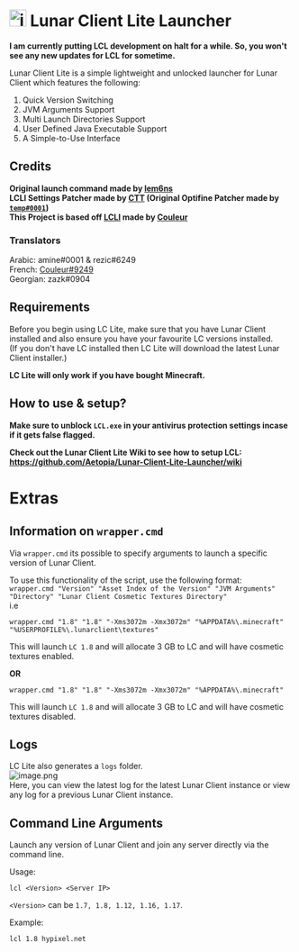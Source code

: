 # <img src="https://github.com/Aetopia/Lunar-Client-Lite-Launcher/blob/main/Logo.png" alt="image.png" width="30" height="30">  Lunar Client Lite Launcher
<b>I am currently putting LCL development on halt for a while. So, you won't see any new updates for LCL for sometime.</b>

Lunar Client Lite is a simple lightweight and unlocked launcher for Lunar Client which features the following: 
1. Quick Version Switching 
2. JVM Arguments Support 
3. Multi Launch Directories Support
4. User Defined Java Executable Support
5. A Simple-to-Use Interface  
## Credits
<b>Original launch command made by [lem6ns](https://github.com/lem6ns)  
LCLI Settings Patcher made by [CTT](https://dsc.gg/CTT) (Original Optifine Patcher made by [`temp#0001`](https://github.com/temp2742))  
This Project is based off [LCLI](https://github.com/couleur-tweak-tips/utils/blob/main/LCLI.bat) made by [Couleur](https://github.com/couleurm)</b>

### Translators
Arabic: amine#0001 & rezic#6249   
French: [Couleur#9249](https://github.com/couleurm)   
Georgian: zazk#0904  

## Requirements
Before you begin using LC Lite, make sure that you have Lunar Client installed and also ensure you have your favourite LC versions installed.  
(If you don't have LC installed then LC Lite will download the latest Lunar Client installer.)  

<b>LC Lite will only work if you have bought Minecraft.</b>
## How to use & setup?
<b>Make sure to unblock `LCL.exe` in your antivirus protection settings incase if it gets false flagged.</b>

<b>Check out the Lunar Client Lite Wiki to see how to setup LCL:   
  https://github.com/Aetopia/Lunar-Client-Lite-Launcher/wiki</b>  

# Extras
## Information on `wrapper.cmd`
Via `wrapper.cmd` its possible to specify arguments to launch a specific version of Lunar Client.    

To use this functionality of the script, use the following format:  
`wrapper.cmd "Version" "Asset Index of the Version" "JVM Arguments" "Directory" "Lunar Client Cosmetic Textures Directory"`  
i.e  
```
wrapper.cmd "1.8" "1.8" "-Xms3072m -Xmx3072m" "%APPDATA%\.minecraft" "%USERPROFILE%\.lunarclient\textures" 
```
This will launch `LC 1.8` and will allocate 3 GB to LC and will have cosmetic textures enabled.    

<b>OR</b>  
```
wrapper.cmd "1.8" "1.8" "-Xms3072m -Xmx3072m" "%APPDATA%\.minecraft" 
```
This will launch `LC 1.8` and will allocate 3 GB to LC and will have cosmetic textures disabled. 

## Logs
LC Lite also generates a `logs` folder.  
![image.png](https://i.postimg.cc/5yJkDYfn/image.png)    
Here, you can view the latest log for the latest Lunar Client instance or view any log for a previous Lunar Client instance.

## Command Line Arguments
Launch any version of Lunar Client and join any server directly via the command line.   

Usage:   
```
lcl <Version> <Server IP>
```

`<Version>` can be `1.7, 1.8, 1.12, 1.16, 1.17`.

Example:
```
lcl 1.8 hypixel.net
```

